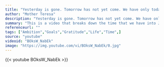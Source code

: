 ```yaml
---
title: "Yesterday is gone. Tomorrow has not yet come. We have only today. Let us begin.!"
author: "Mother Teresa"
description: "Yesterday is gone. Tomorrow has not yet come. We have only today. Let us begin.! - Mother Teresa quotes from GetInspired365.com"
summary: "This is a video that breaks down the time that we have into Jellybeans. It was put together by ZeFrank and is a great reminder for us to try and seize the day because as the video shows we don’t have as much time as we think."
referenceurl: ""
tags: ["Ambition","Goals","Gratitude","Life","Time",]
source: "youtube"
videoid: "BOksW_NabEk"
image: "https://img.youtube.com/vi/BOksW_NabEk/0.jpg"
---
```


{{< youtube BOksW_NabEk >}}
